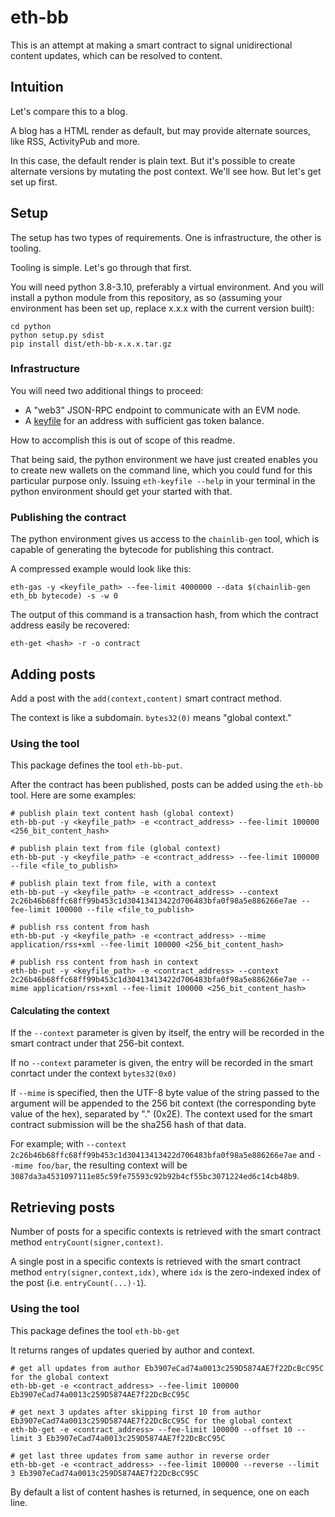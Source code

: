 # eth-bb

This is an attempt at making a smart contract to signal unidirectional content updates, which can be resolved to content.


## Intuition

Let's compare this to a blog.

A blog has a HTML render as default, but may provide alternate sources, like RSS, ActivityPub and more.

In this case, the default render is plain text. But it's possible to create alternate versions by mutating the post context. We'll see how. But let's get set up first.


## Setup

The setup has two types of requirements. One is infrastructure, the other is tooling.

Tooling is simple. Let's go through that first.

You will need python 3.8-3.10, preferably a virtual environment. And you will install a python module from this repository, as so (assuming your environment has been set up, replace x.x.x with the current version built):

```
cd python
python setup.py sdist
pip install dist/eth-bb-x.x.x.tar.gz
```

### Infrastructure

You will need two additional things to proceed:

- A "web3" JSON-RPC endpoint to communicate with an EVM node.
- A [keyfile](https://github.com/ethereum/wiki/wiki/Web3-Secret-Storage-Definition) for an address with sufficient gas token balance.

How to accomplish this is out of scope of this readme.

That being said, the python environment we have just created enables you to create new wallets on the command line, which you could fund for this particular purpose only. Issuing `eth-keyfile --help` in your terminal in the python environment should get your started with that.


### Publishing the contract

The python environment gives us access to the `chainlib-gen` tool, which is capable of generating the bytecode for publishing this contract.

A compressed example would look like this:

```
eth-gas -y <keyfile_path> --fee-limit 4000000 --data $(chainlib-gen eth_bb bytecode) -s -w 0
```

The output of this command is a transaction hash, from which the contract address easily be recovered:

```
eth-get <hash> -r -o contract
```


## Adding posts

Add a post with the `add(context,content)` smart contract method.

The context is like a subdomain. `bytes32(0)` means "global context."


### Using the tool

This package defines the tool `eth-bb-put`. 

After the contract has been published, posts can be added using the `eth-bb` tool. Here are some examples:

```
# publish plain text content hash (global context)
eth-bb-put -y <keyfile_path> -e <contract_address> --fee-limit 100000 <256_bit_content_hash>

# publish plain text from file (global context)
eth-bb-put -y <keyfile_path> -e <contract_address> --fee-limit 100000 --file <file_to_publish>

# publish plain text from file, with a context
eth-bb-put -y <keyfile_path> -e <contract_address> --context 2c26b46b68ffc68ff99b453c1d30413413422d706483bfa0f98a5e886266e7ae --fee-limit 100000 --file <file_to_publish>

# publish rss content from hash 
eth-bb-put -y <keyfile_path> -e <contract_address> --mime application/rss+xml --fee-limit 100000 <256_bit_content_hash>

# publish rss content from hash in context
eth-bb-put -y <keyfile_path> -e <contract_address> --context 2c26b46b68ffc68ff99b453c1d30413413422d706483bfa0f98a5e886266e7ae --mime application/rss+xml --fee-limit 100000 <256_bit_content_hash>
```


#### Calculating the context

If the `--context` parameter is given by itself, the entry will be recorded in the smart contract under that 256-bit context.

If no `--context` parameter is given, the entry will be recorded in the smart conrtact under the context `bytes32(0x0)`

If `--mime` is specified, then the UTF-8 byte value of the string passed to the argument will be appended to the 256 bit context (the corresponding byte value of the hex), separated by "." (0x2E). The context used for the smart contract submission will be the sha256 hash of that data.

For example; with `--context 2c26b46b68ffc68ff99b453c1d30413413422d706483bfa0f98a5e886266e7ae` and `--mime foo/bar`, the resulting context will be `3087da3a4531097111e85c59fe75593c92b92b4cf55bc3071224ed6c14cb48b9`.


## Retrieving posts

Number of posts for a specific contexts is retrieved with the smart contract method `entryCount(signer,context)`.

A single post in a specific contexts is retrieved with the smart contract method `entry(signer,context,idx)`, where `idx` is the zero-indexed index of the post (i.e. `entryCount(...)-1`).


### Using the tool

This package defines the tool `eth-bb-get`

It returns ranges of updates queried by author and context.


```
# get all updates from author Eb3907eCad74a0013c259D5874AE7f22DcBcC95C for the global context
eth-bb-get -e <contract_address> --fee-limit 100000 Eb3907eCad74a0013c259D5874AE7f22DcBcC95C

# get next 3 updates after skipping first 10 from author Eb3907eCad74a0013c259D5874AE7f22DcBcC95C for the global context
eth-bb-get -e <contract_address> --fee-limit 100000 --offset 10 --limit 3 Eb3907eCad74a0013c259D5874AE7f22DcBcC95C

# get last three updates from same author in reverse order
eth-bb-get -e <contract_address> --fee-limit 100000 --reverse --limit 3 Eb3907eCad74a0013c259D5874AE7f22DcBcC95C
```

By default a list of content hashes is returned, in sequence, one on each line.
